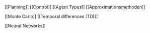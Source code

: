 [[Planning]]
[[Control]]
[[Agent Types]]
[[Approximationsmethoden]]

[[Monte Carlo]]
[[Temporal differences (TD)]]

[[Neural Networks]]